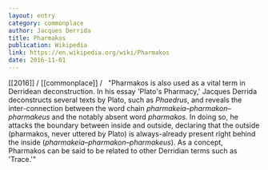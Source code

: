 ```yaml
---
layout: entry
category: commonplace
author: Jacques Derrida
title: Pharmakos
publication: Wikipedia
link: https://en.wikipedia.org/wiki/Pharmakos
date: 2016-11-01
---
```


[[2016]] / [[commonplace]] / 
 
"Pharmakos is also used as a vital term in Derridean deconstruction. In his essay 'Plato's Pharmacy,' Jacques Derrida deconstructs several texts by Plato, such as *Phaedrus*, and reveals the inter-connection between the word chain *pharmakeia–pharmakon–pharmakeus* and the notably absent word *pharmakos*. In doing so, he attacks the boundary between inside and outside, declaring that the outside (pharmakos, never uttered by Plato) is always-already present right behind the inside (*pharmakeia–pharmakon–pharmakeus*). As a concept, Pharmakos can be said to be related to other Derridian terms such as 'Trace.'"